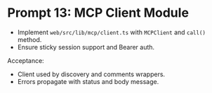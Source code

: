# Prompt 13: MCP Client Module

- Implement `web/src/lib/mcp/client.ts` with `MCPClient` and `call()` method.
- Ensure sticky session support and Bearer auth.

Acceptance:
- Client used by discovery and comments wrappers.
- Errors propagate with status and body message.
